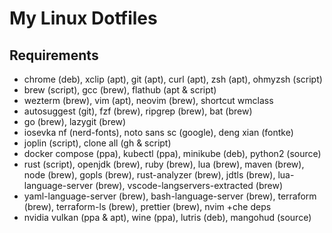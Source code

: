 # My Linux Dotfiles

## Requirements

- chrome (deb), xclip (apt), git (apt), curl (apt), zsh (apt), ohmyzsh (script)
- brew (script), gcc (brew), flathub (apt & script)
- wezterm (brew), vim (apt), neovim (brew), shortcut wmclass
- autosuggest (git), fzf (brew), ripgrep (brew), bat (brew)
- go (brew), lazygit (brew)
- iosevka nf (nerd-fonts), noto sans sc (google), deng xian (fontke)
- joplin (script), clone all (gh & script)
- docker compose (ppa), kubectl (ppa), minikube (deb), python2 (source)
- rust (script), openjdk (brew), ruby (brew), lua (brew), maven (brew), node (brew), gopls (brew), rust-analyzer (brew), jdtls (brew), lua-language-server (brew), vscode-langservers-extracted (brew)
- yaml-language-server (brew), bash-language-server (brew), terraform (brew), terraform-ls (brew), prettier (brew), nvim +che deps
- nvidia vulkan (ppa & apt), wine (ppa), lutris (deb), mangohud (source)

